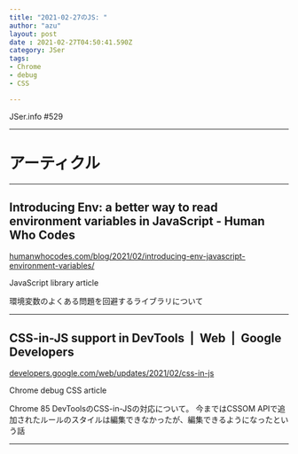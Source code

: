```yaml
---
title: "2021-02-27のJS: "
author: "azu"
layout: post
date : 2021-02-27T04:50:41.590Z
category: JSer
tags:
- Chrome
- debug
- CSS

---
```


JSer.info #529

----

<h1 class="site-genre">アーティクル</h1>

----

## Introducing Env: a better way to read environment variables in JavaScript - Human Who Codes
[humanwhocodes.com/blog/2021/02/introducing-env-javascript-environment-variables/](https://humanwhocodes.com/blog/2021/02/introducing-env-javascript-environment-variables/ "Introducing Env: a better way to read environment variables in JavaScript - Human Who Codes")
<p class="jser-tags jser-tag-icon"><span class="jser-tag">JavaScript</span> <span class="jser-tag">library</span> <span class="jser-tag">article</span></p>

環境変数のよくある問題を回避するライブラリについて


----

## CSS-in-JS support in DevTools  |  Web  |  Google Developers
[developers.google.com/web/updates/2021/02/css-in-js](https://developers.google.com/web/updates/2021/02/css-in-js "CSS-in-JS support in DevTools  |  Web  |  Google Developers")
<p class="jser-tags jser-tag-icon"><span class="jser-tag">Chrome</span> <span class="jser-tag">debug</span> <span class="jser-tag">CSS</span> <span class="jser-tag">article</span></p>

Chrome 85 DevToolsのCSS-in-JSの対応について。
今まではCSSOM APIで追加されたルールのスタイルは編集できなかったが、編集できるようになったという話


----

